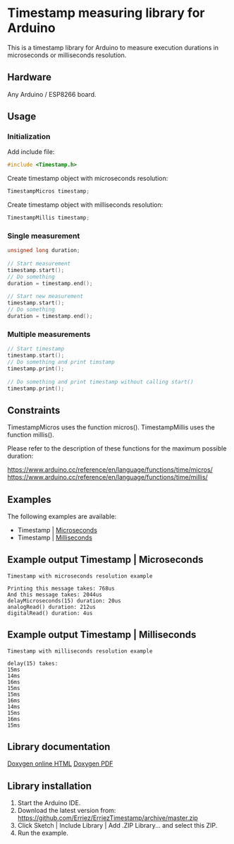 # Timestamp measuring library for Arduino

This is a timestamp library for Arduino to measure execution durations in microseconds or milliseconds resolution.

## Hardware
Any Arduino / ESP8266 board.

## Usage

### Initialization

Add include file:
```c++
#include <Timestamp.h>
```

Create timestamp object with microseconds resolution: 
```c++
TimestampMicros timestamp;
```

Create timestamp object with milliseconds resolution: 
```c++
TimestampMillis timestamp;
```

### Single measurement
```c++
unsigned long duration;
  
// Start measurement
timestamp.start();
// Do something
duration = timestamp.end();
  
// Start new measurement
timestamp.start();
// Do something
duration = timestamp.end();
```

### Multiple measurements
```c++
// Start timestamp
timestamp.start();
// Do something and print timstamp
timestamp.print();
  
// Do something and print timestamp without calling start()
timestamp.print();
```

## Constraints
TimestampMicros uses the function micros().
TimestampMillis uses the function millis().

Please refer to the description of these functions for the maximum possible duration:

https://www.arduino.cc/reference/en/language/functions/time/micros/
https://www.arduino.cc/reference/en/language/functions/time/millis/

## Examples
The following examples are available:
* Timestamp | [Microseconds](https://github.com/Erriez/ErriezTimestamp/blob/master/examples/Microseconds/Microseconds.ino)
* Timestamp | [Milliseconds](https://github.com/Erriez/ErriezTimestamp/blob/master/examples/Milliseconds/Milliseconds.ino)

## Example output Timestamp | Microseconds
```
Timestamp with microseconds resolution example
  
Printing this message takes: 768us
And this message takes: 2044us
delayMicroseconds(15) duration: 20us
analogRead() duration: 212us
digitalRead() duration: 4us
```

## Example output Timestamp | Milliseconds
```
Timestamp with milliseconds resolution example
  
delay(15) takes:
15ms
14ms
16ms
15ms
15ms
16ms
14ms
15ms
16ms
15ms
```

## Library documentation

[Doxygen online HTML](https://Erriez.github.io/ErriezTimestamp)
[Doxygen PDF](https://github.com/Erriez/ErriezTimestamp/raw/master/doc/latex/refman.pdf)

## Library installation

1. Start the Arduino IDE.
2. Download the latest version from:  
   https://github.com/Erriez/ErriezTimestamp/archive/master.zip
3. Click Sketch | Include Library | Add .ZIP Library... and select this ZIP.
5. Run the example.